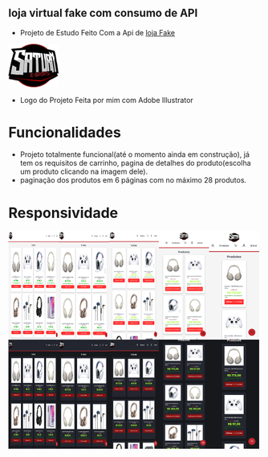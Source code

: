 ## loja virtual fake com consumo de API

- Projeto de Estudo Feito Com a Api de [loja Fake](https://fakestoreapi.in)

<img src="./src/images/saturn%20.png" alt="Descrição da Imagem" style="width: 100px;">

- Logo do Projeto Feita por mim com Adobe Illustrator

# Funcionalidades

- Projeto totalmente funcional(até o momento ainda em construção), já tem os requisitos de carrinho, pagina de detalhes do produto(escolha um produto clicando na imagem dele).
- paginação dos produtos em 6 páginas com no máximo 28 produtos.

# Responsividade

<div style="display: flex;">
<img src="./src/images/screens/white/Macbook-Air-1559x1319.png" alt="Descrição da Imagem" style="width: 100px;">
<img src="./src/images/screens/white/iPad-Air-5-1138x1309.png" alt="Descrição da Imagem" style="width: 100px;">
<img src="./src/images/screens/white/iPhone-14-Pro-Max-877x1172.png" alt="Descrição da Imagem" style="width: 100px;">
<img src="./src/images/screens/white/Pixel-7-Pro-480x1040.png" alt="Descrição da Imagem" style="width: 100px;">
<img src="./src/images/screens/white/iPhone-14-Pro-393x852.png" alt="Descrição da Imagem" style="width: 100px;">
</div>
<div style="display: flex;">
<img src="./src/images/screens/dark/Macbook-Air-1559x1319.png" alt="Descrição da Imagem" style="width: 100px;">
<img src="./src/images/screens/dark/iPad-Air-5-1138x1309.png" alt="Descrição da Imagem" style="width: 100px;">
<img src="./src/images/screens/dark/iPhone-14-Pro-Max-877x1172.png" alt="Descrição da Imagem" style="width: 100px;">
<img src="./src/images/screens/dark/Pixel-7-Pro-480x1040.png" alt="Descrição da Imagem" style="width: 100px;">
<img src="./src/images/screens/dark/iPhone-14-Pro-393x852.png" alt="Descrição da Imagem" style="width: 100px;">
</div>